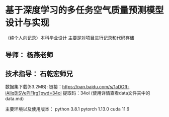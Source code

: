 # 基于深度学习的多任务空气质量预测模型设计与实现
（纯个人向记录）本科毕业设计  主要是对项目进行记录和代码存储 
## 导师：         杨燕老师
## 技术指导：     石乾宏师兄

数据集下载(53.2MB):
链接：https://pan.baidu.com/s/1aDOff-iAIlqBiSVePlFlrg?pwd=34ol 
提取码：34ol
(使用详情查看data文件夹中的data.md)

主要环境以及使用版本：
python 3.8.1 pytorch 1.13.0 cuda 11.6


